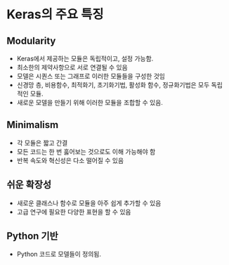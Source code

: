 # Keras의 주요 특징

## Modularity

- Keras에서 제공하는 모듈은 독립적이고, 설정 가능함.
- 최소한의 제약사항으로 서로 연결될 수 있음
- 모델은 시퀀스 또는 그래프로 이러한 모듈들을 구성한 것임
- 신경망 층, 비용함수, 최적화기, 초기화기법, 활성화 함수, 정규화기법은 모두 독립적인 모듈.
- 새로운 모델을 만들기 위해 이러한 모듈을 조합할 수 있음.

## Minimalism

- 각 모듈은 짧고 간결
- 모든 코드는 한 번 훓어보는 것으로도 이해 가능해야 함
- 반복 속도와 혁신성은 다소 떨어질 수 있음

## 쉬운 확장성

- 새로운 클래스나 함수로 모듈을 아주 쉽게 추가할 수 있음
- 고급 연구에 필요한 다양한 표현을 할 수 있음

## Python 기반

- Python 코드로 모델들이 정의됨.